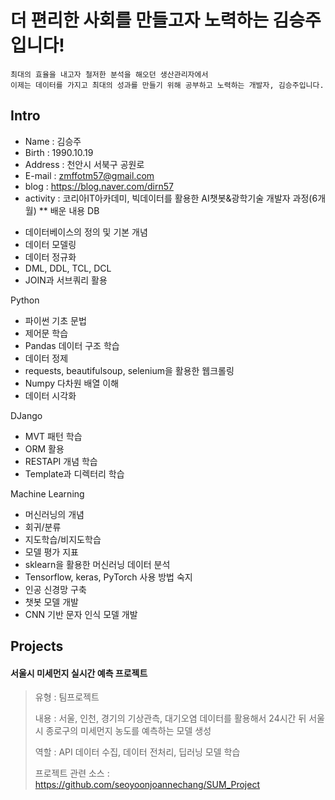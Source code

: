 # 더 편리한 사회를 만들고자 노력하는 김승주입니다!
```
최대의 효율을 내고자 철저한 분석을 해오던 생산관리자에서 
이제는 데이터를 가지고 최대의 성과를 만들기 위해 공부하고 노력하는 개발자, 김승주입니다.
```

## Intro
* Name : 김승주
* Birth : 1990.10.19
* Address : 천안시 서북구 공원로
* E-mail : zmffotm57@gmail.com
* blog : https://blog.naver.com/dirn57
* activity : 코리아IT아카데미, 빅데이터를 활용한 AI챗봇&광학기술 개발자 과정(6개월)
** 배운 내용 
  DB
- 데이터베이스의 정의 및 기본 개념
- 데이터 모델링
- 데이터 정규화
- DML, DDL, TCL, DCL
- JOIN과 서브쿼리 활용

Python
- 파이썬 기초 문법
- 제어문 학습
- Pandas 데이터 구조 학습
- 데이터 정제
- requests, beautifulsoup, selenium을 활용한 웹크롤링
- Numpy 다차원 배열 이해
- 데이터 시각화

DJango
- MVT 패턴 학습
- ORM 활용
- RESTAPI 개념 학습
- Template과 디렉터리 학습

Machine Learning
- 머신러닝의 개념
- 회귀/분류
- 지도학습/비지도학습
- 모델 평가 지표
- sklearn을 활용한 머신러닝 데이터 분석
- Tensorflow, keras, PyTorch 사용 방법 숙지
- 인공 신경망 구축
- 챗봇 모델 개발
- CNN 기반 문자 인식 모델 개발

## Projects
#### 서울시 미세먼지 실시간 예측 프로젝트
> 유형 : 팀프로젝트
> 
> 내용 : 서울, 인천, 경기의 기상관측, 대기오염 데이터를 활용해서 24시간 뒤 서울시 종로구의 미세먼지 농도를 예측하는 모델 생성
> 
> 역할 : API 데이터 수집, 데이터 전처리, 딥러닝 모델 학습
>
> 프로젝트 관련 소스 : https://github.com/seoyoonjoannechang/SUM_Project


